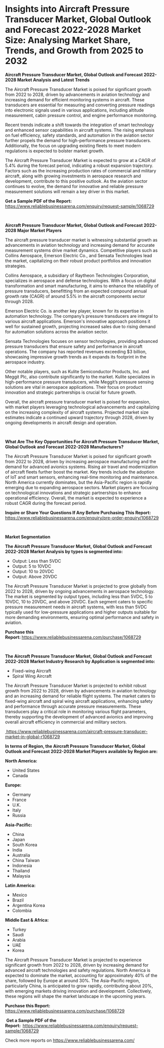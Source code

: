 <p><h1>Insights into Aircraft Pressure Transducer Market, Global Outlook and Forecast 2022-2028 Market Size: Analysing Market Share, Trends, and Growth from 2025 to 2032</h1></p><p><strong>Aircraft Pressure Transducer Market, Global Outlook and Forecast 2022-2028 Market Analysis and Latest Trends</strong></p>
<p><p>The Aircraft Pressure Transducer Market is poised for significant growth from 2022 to 2028, driven by advancements in aviation technology and increasing demand for efficient monitoring systems in aircraft. These transducers are essential for measuring and converting pressure readings into electronic signals used in various applications, including altitude measurement, cabin pressure control, and engine performance monitoring.</p><p>Recent trends indicate a shift towards the integration of smart technology and enhanced sensor capabilities in aircraft systems. The rising emphasis on fuel efficiency, safety standards, and automation in the aviation sector further propels the demand for high-performance pressure transducers. Additionally, the focus on upgrading existing fleets to meet modern regulations is expected to bolster market growth.</p><p>The Aircraft Pressure Transducer Market is expected to grow at a CAGR of 5.4% during the forecast period, indicating a robust expansion trajectory. Factors such as the increasing production rates of commercial and military aircraft, along with growing investments in aerospace research and development, contribute to this positive outlook. As the aviation sector continues to evolve, the demand for innovative and reliable pressure measurement solutions will remain a key driver in this market.</p></p>
<p><strong>Get a Sample PDF of the Report:&nbsp;</strong> <a href="https://www.reliablebusinessarena.com/enquiry/request-sample/1068729?utm_campaign=3163&utm_medium=2&utm_source=Github&utm_content=ia&utm_term=21032025&utm_id=aircraft-pressure-transducer-market-global-outlook-and-forecast-2022-2028">https://www.reliablebusinessarena.com/enquiry/request-sample/1068729</a></p>
<p>&nbsp;</p>
<p><strong>Aircraft Pressure Transducer Market, Global Outlook and Forecast 2022-2028 Major Market Players</strong></p>
<p><p>The aircraft pressure transducer market is witnessing substantial growth as advancements in aviation technology and increasing demand for accurate measurement systems drive market dynamics. Competitive players such as Collins Aerospace, Emerson Electric Co., and Sensata Technologies lead the market, capitalizing on their robust product portfolios and innovation strategies.</p><p>Collins Aerospace, a subsidiary of Raytheon Technologies Corporation, specializes in aerospace and defense technologies. With a focus on digital transformation and smart manufacturing, it aims to enhance the reliability of pressure transducers, benefitting from an expected compound annual growth rate (CAGR) of around 5.5% in the aircraft components sector through 2028.</p><p>Emerson Electric Co. is another key player, known for its expertise in automation technology. The company’s pressure transducers are integral to various aircraft applications. Emerson's innovative approach positions it well for sustained growth, projecting increased sales due to rising demand for automation solutions across the aviation sector.</p><p>Sensata Technologies focuses on sensor technologies, providing advanced pressure transducers that ensure safety and performance in aircraft operations. The company has reported revenues exceeding $3 billion, showcasing impressive growth trends as it expands its footprint in the aerospace industry.</p><p>Other notable players, such as Kulite Semiconductor Products, Inc. and Meggit Plc, also contribute significantly to the market. Kulite specializes in high-performance pressure transducers, while Meggit’s pressure sensing solutions are vital in aerospace applications. Their focus on product innovation and strategic partnerships is crucial for future growth.</p><p>Overall, the aircraft pressure transducer market is poised for expansion, with market players leveraging technological advancements and capitalizing on the increasing complexity of aircraft systems. Projected market size estimates indicate a continued upward trajectory through 2028, driven by ongoing developments in aircraft design and operation.</p></p>
<p>&nbsp;</p>
<p><strong>What Are The Key Opportunities For Aircraft Pressure Transducer Market, Global Outlook and Forecast 2022-2028 Manufacturers?</strong></p>
<p><p>The Aircraft Pressure Transducer Market is poised for significant growth from 2022 to 2028, driven by increasing aerospace manufacturing and the demand for advanced avionics systems. Rising air travel and modernization of aircraft fleets further boost the market. Key trends include the adoption of IoT and smart sensors, enhancing real-time monitoring and maintenance. North America currently dominates, but the Asia-Pacific region is rapidly emerging due to expanding aerospace sectors. Market players are focusing on technological innovations and strategic partnerships to enhance operational efficiency. Overall, the market is expected to experience a robust CAGR during the forecast period.</p></p>
<p><strong>Inquire or Share Your Questions If Any Before Purchasing This Report:</strong> <a href="https://www.reliablebusinessarena.com/enquiry/pre-order-enquiry/1068729?utm_campaign=3163&utm_medium=2&utm_source=Github&utm_content=ia&utm_term=21032025&utm_id=aircraft-pressure-transducer-market-global-outlook-and-forecast-2022-2028">https://www.reliablebusinessarena.com/enquiry/pre-order-enquiry/1068729</a></p>
<p>&nbsp;</p>
<p><strong>Market Segmentation</strong></p>
<p><strong>The Aircraft Pressure Transducer Market, Global Outlook and Forecast 2022-2028 Market Analysis by types is segmented into:</strong></p>
<p><ul><li>Output: Less than 5VDC</li><li>Output: 5 to 10VDC</li><li>Output: 10 to 20VDC</li><li>Output: Above 20VDC</li></ul></p>
<p><p>The Aircraft Pressure Transducer Market is projected to grow globally from 2022 to 2028, driven by ongoing advancements in aerospace technology. The market is segmented by output types, including less than 5VDC, 5 to 10VDC, 10 to 20VDC, and above 20VDC. Each segment caters to specific pressure measurement needs in aircraft systems, with less than 5VDC typically used for low-pressure applications and higher outputs suitable for more demanding environments, ensuring optimal performance and safety in aviation.</p></p>
<p><strong>Purchase this Report:&nbsp;</strong><a href="https://www.reliablebusinessarena.com/purchase/1068729?utm_campaign=3163&utm_medium=2&utm_source=Github&utm_content=ia&utm_term=21032025&utm_id=aircraft-pressure-transducer-market-global-outlook-and-forecast-2022-2028">https://www.reliablebusinessarena.com/purchase/1068729</a></p>
<p>&nbsp;</p>
<p><strong>The Aircraft Pressure Transducer Market, Global Outlook and Forecast 2022-2028 Market Industry Research by Application is segmented into:</strong></p>
<p><ul><li>Fixed-wing Aircraft</li><li>Spiral Wing Aircraft</li></ul></p>
<p><p>The Aircraft Pressure Transducer Market is projected to exhibit robust growth from 2022 to 2028, driven by advancements in aviation technology and an increasing demand for reliable flight systems. The market caters to fixed-wing aircraft and spiral wing aircraft applications, enhancing safety and performance through accurate pressure measurements. These transducers play a critical role in monitoring various flight parameters, thereby supporting the development of advanced avionics and improving overall aircraft efficiency in commercial and military sectors.</p></p>
<p><a href="https://www.reliablebusinessarena.com/aircraft-pressure-transducer-market-in-global-r1068729?utm_campaign=3163&utm_medium=2&utm_source=Github&utm_content=ia&utm_term=21032025&utm_id=aircraft-pressure-transducer-market-global-outlook-and-forecast-2022-2028">&nbsp;https://www.reliablebusinessarena.com/aircraft-pressure-transducer-market-in-global-r1068729</a></p>
<p><strong>In terms of Region, the Aircraft Pressure Transducer Market, Global Outlook and Forecast 2022-2028 Market Players available by Region are:</strong></p>
<p>
    <p> <strong> North America: </strong>
        <ul>
            <li>United States</li>
            <li>Canada</li>
        </ul>
        </p> 
    <p> <strong> Europe: </strong>
        <ul>
            <li>Germany</li>
            <li>France</li>
            <li>U.K.</li>
            <li>Italy</li>
            <li>Russia</li>
        </ul>
        </p> 
    <p> <strong> Asia-Pacific: </strong>
        <ul>
            <li>China</li>
            <li>Japan</li>
            <li>South Korea</li>
            <li>India</li>
            <li>Australia</li>
            <li>China Taiwan</li>
            <li>Indonesia</li>
            <li>Thailand</li>
            <li>Malaysia</li>
        </ul>
        </p> 
    <p> <strong> Latin America: </strong>
        <ul>
            <li>Mexico</li>
            <li>Brazil</li>
            <li>Argentina Korea</li>
            <li>Colombia</li>
        </ul>
        </p> 
    <p> <strong> Middle East & Africa: </strong>
        <ul>
            <li>Turkey</li>
            <li>Saudi</li>
            <li>Arabia</li>
            <li>UAE</li>
            <li>Korea</li>
        </ul>
    </p>
    </p>
<p><p>The Aircraft Pressure Transducer Market is projected to experience significant growth from 2022 to 2028, driven by increasing demand for advanced aircraft technologies and safety regulations. North America is expected to dominate the market, accounting for approximately 40% of the share, followed by Europe at around 30%. The Asia-Pacific region, particularly China, is anticipated to grow rapidly, contributing about 20%, with emerging markets driving innovation and development. Collectively, these regions will shape the market landscape in the upcoming years.</p></p>
<p><strong>Purchase this Report: </strong><a href="https://www.reliablebusinessarena.com/purchase/1068729?utm_campaign=3163&utm_medium=2&utm_source=Github&utm_content=ia&utm_term=21032025&utm_id=aircraft-pressure-transducer-market-global-outlook-and-forecast-2022-2028">https://www.reliablebusinessarena.com/purchase/1068729</a></p>
<p>&nbsp;<strong>Get a Sample PDF of the Report:&nbsp;&nbsp;</strong><a href="https://www.reliablebusinessarena.com/enquiry/request-sample/1068729?utm_campaign=3163&utm_medium=2&utm_source=Github&utm_content=ia&utm_term=21032025&utm_id=aircraft-pressure-transducer-market-global-outlook-and-forecast-2022-2028">https://www.reliablebusinessarena.com/enquiry/request-sample/1068729</a></p>
<p><strong></strong></p>
<p>Check more reports on <a href="https://www.reliablebusinessarena.com/?utm_campaign=3163&utm_medium=2&utm_source=Github&utm_content=ia&utm_term=21032025&utm_id=aircraft-pressure-transducer-market-global-outlook-and-forecast-2022-2028">https://www.reliablebusinessarena.com/</a></p>